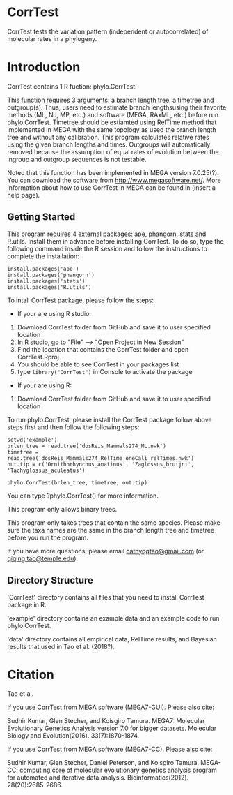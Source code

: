 CorrTest
==============

CorrTest tests the variation pattern (independent or autocorrelated) of molecular rates in a phylogeny. 

Introduction
============

CorrTest contains 1 R fuction: phylo.CorrTest. 

This function requires 3 arguments: a branch length tree, a timetree and outgroup(s). Thus, users need to estimate branch lengthsusing their favorite methods (ML, NJ, MP, etc.) and software (MEGA, RAxML, etc.) before run phylo.CorrTest. Timetree should be estiamted using RelTime method that implemented in MEGA with the same topology as used the branch length tree and without any calibration. This program calculates relative rates using the given branch lengths and times. Outgroups will automatically removed because the assumption of equal rates of evolution between the ingroup and outgroup sequences is not testable. 

Noted that this function has been implemented in MEGA version 7.0.25(?). You can download the software from http://www.megasoftware.net/. More information about how to use CorrTest in MEGA can be found in (insert a help page).


Getting Started
---------------

This program requires 4 external packages: ape, phangorn, stats and R.utils. Install them in advance before installing CorrTest. To do so, type the following command inside the R session and follow the instructions to complete the installation: 

	install.packages('ape')
	install.packages('phangorn')
	install.packages('stats')
	install.packages('R.utils')

	
To intall CorrTest package, please follow the steps:

* If your are using R studio:
1. Download CorrTest folder from GitHub and save it to user specified location
2. In R studio, go to "File" --> "Open Project in New Session"
3. Find the location that contains the CorrTest folder and open CorrTest.Rproj 
4. You should be able to see CorrTest in your packages list
5. type `library("CorrTest")` in Console to activate the package
	
 * If your are using R:
1. Download CorrTest folder from GitHub and save it to user specified location


To run phylo.CorrTest, please install the CorrTest package follow above steps first and then follow the following steps:

	setwd('example')
	brlen_tree = read.tree('dosReis_Mammals274_ML.nwk')
	timetree = read.tree('dosReis_Mammals274_RelTime_oneCali_relTimes.nwk')
	out.tip = c('Ornithorhynchus_anatinus', 'Zaglossus_bruijni', 'Tachyglossus_aculeatus')
	
	phylo.CorrTest(brlen_tree, timetree, out.tip)


You can type ?phylo.CorrTest() for more information. 

This program only allows binary trees.

This program only takes trees that contain the same species. Please make sure the taxa names are the same in the branch length tree and timetree before you run the program. 

If you have more questions, please email cathyqqtao@gmail.com (or qiqing.tao@temple.edu).


Directory Structure
------------------- 

'CorrTest' directory contains all files that you need to install CorrTest package in R.

'example' directory contains an example data and an example code to run phylo.CorrTest.

'data' directory contains all empirical data, RelTime results, and Bayesian results that used in Tao et al. (2018?). 


Citation
============
Tao et al.

If you use CorrTest from MEGA software (MEGA7-GUI). Please also cite:

Sudhir Kumar, Glen Stecher, and Koisgiro Tamura. MEGA7: Molecular Evolutionary Genetics Analysis version 7.0 for bigger datasets. Molecular Biology and Evolution(2016). 33(7):1870-1874.

If you use CorrTest from MEGA software (MEGA7-CC). Please also cite:

Sudhir Kumar, Glen Stecher, Daniel Peterson, and Koisgiro Tamura. MEGA-CC: computing core of molecular evolutionary genetics analysis program for automated and iterative data analysis. Bioinformatics(2012). 28(20):2685-2686.